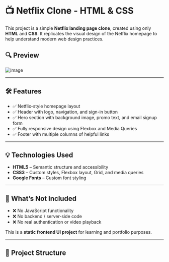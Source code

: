 # 📺 Netflix Clone - HTML & CSS

This project is a simple **Netflix landing page clone**, created using only **HTML** and **CSS**. It replicates the visual design of the Netflix homepage to help understand modern web design practices.

## 🔍 Preview

![image](https://github.com/user-attachments/assets/5473a53b-c4af-484a-8f5e-67c397ae843a)


---

## 🛠️ Features

- ✅ Netflix-style homepage layout
- ✅ Header with logo, navigation, and sign-in button
- ✅ Hero section with background image, promo text, and email signup form
- ✅ Fully responsive design using Flexbox and Media Queries
- ✅ Footer with multiple columns of helpful links

---

## 💡 Technologies Used

- **HTML5** – Semantic structure and accessibility
- **CSS3** – Custom styles, Flexbox layout, Grid, and media queries
- **Google Fonts** – Custom font styling

---

## 🚫 What’s Not Included

- ❌ No JavaScript functionality
- ❌ No backend / server-side code
- ❌ No real authentication or video playback

This is a **static frontend UI project** for learning and portfolio purposes.

---

## 📂 Project Structure

